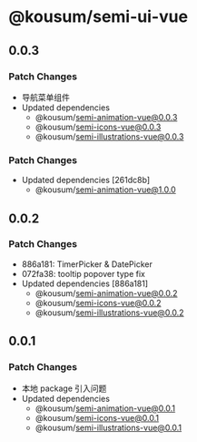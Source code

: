 # @kousum/semi-ui-vue

## 0.0.3

### Patch Changes

-   导航菜单组件
-   Updated dependencies
    -   @kousum/semi-animation-vue@0.0.3
    -   @kousum/semi-icons-vue@0.0.3
    -   @kousum/semi-illustrations-vue@0.0.3

### Patch Changes

-   Updated dependencies [261dc8b]
    -   @kousum/semi-animation-vue@1.0.0

## 0.0.2

### Patch Changes

-   886a181: TimerPicker & DatePicker
-   072fa38: tooltip popover type fix
-   Updated dependencies [886a181]
    -   @kousum/semi-animation-vue@0.0.2
    -   @kousum/semi-icons-vue@0.0.2
    -   @kousum/semi-illustrations-vue@0.0.2

## 0.0.1

### Patch Changes

-   本地 package 引入问题
-   Updated dependencies
    -   @kousum/semi-animation-vue@0.0.1
    -   @kousum/semi-icons-vue@0.0.1
    -   @kousum/semi-illustrations-vue@0.0.1
